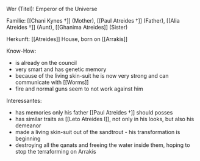 Wer (Titel): Emperor of the Universe

Familie: [[Chani Kynes †]] (Mother), [[Paul Atreides †]] (Father), [[Alia Atreides †]] (Aunt), [[Ghanima Atreides]] (Sister)

Herkunft:  [[Atreides]] House, born on [[Arrakis]]

Know-How: 
- is already on the council
- very smart and has genetic memory
- because of the living skin-suit he is now very strong and can communicate with [[Worms]] 
- fire and normal guns seem to not work against him

Interessantes:
- has memories only his father [[Paul Atreides †]] should posses  
- has similar traits as [[Leto Atreides I]], not only in his looks, but also his demeanor  
- made a living skin-suit out of the sandtrout - his transformation is beginning
- destroying all the qanats and freeing the water inside them, hoping to stop the terraforming on Arrakis